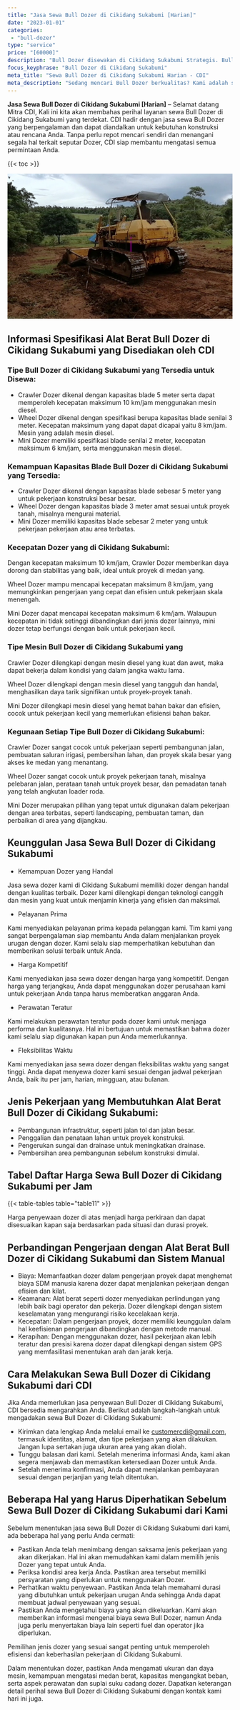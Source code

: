 ```yaml
---
title: "Jasa Sewa Bull Dozer di Cikidang Sukabumi [Harian]"
date: "2023-01-01"
categories:
 - "bull-dozer"
type: "service"
price: "[60000]"
description: "Bull Dozer disewakan di Cikidang Sukabumi Strategis. Bull Dozer ini merupakan pilihan tepat dalam proyek pembangunan sebagai alat berat powerful dan produktif. Hubungi kami untuk informasi lebih detail."
focus_keyphrase: "Bull Dozer di Cikidang Sukabumi"
meta_title: "Sewa Bull Dozer di Cikidang Sukabumi Harian - CDI"
meta_description: "Sedang mencari Bull Dozer berkualitas? Kami adalah solusi tepat dengan solusi optimal. Segera hubungi kami."
---
```


**Jasa Sewa Bull Dozer di Cikidang Sukabumi [Harian]** – Selamat datang Mitra CDI, Kali ini kita akan membahas perihal layanan sewa Bull Dozer di Cikidang Sukabumi yang terdekat. CDI hadir dengan jasa sewa Bull Dozer yang berpengalaman dan dapat diandalkan untuk kebutuhan konstruksi atau rencana Anda. Tanpa perlu repot mencari sendiri dan menangani segala hal terkait seputar Dozer, CDI siap membantu mengatasi semua permintaan Anda.

{{< toc >}}

![Jasa Sewa Bull Dozer di Cikidang Sukabumi [Harian]](/images/bull-dozer/bull-dozer-31.jpg)

## Informasi Spesifikasi Alat Berat Bull Dozer di Cikidang Sukabumi yang Disediakan oleh CDI

### Tipe Bull Dozer di Cikidang Sukabumi yang Tersedia untuk Disewa:

*   Crawler Dozer dikenal dengan kapasitas blade 5 meter serta dapat memperoleh kecepatan maksimum 10 km/jam menggunakan mesin diesel.
*   Wheel Dozer dikenal dengan spesifikasi berupa kapasitas blade senilai 3 meter. Kecepatan maksimum yang dapat dapat dicapai yaitu 8 km/jam. Mesin yang adalah mesin diesel.
*   Mini Dozer memiliki spesifikasi blade senilai 2 meter, kecepatan maksimum 6 km/jam, serta menggunakan mesin diesel.

### Kemampuan Kapasitas Blade Bull Dozer di Cikidang Sukabumi yang Tersedia:

*   Crawler Dozer dikenal dengan kapasitas blade sebesar 5 meter yang untuk pekerjaan konstruksi besar besar.
*   Wheel Dozer dengan kapasitas blade 3 meter amat sesuai untuk proyek tanah, misalnya mengurai material.
*   Mini Dozer memiliki kapasitas blade sebesar 2 meter yang untuk pekerjaan pekerjaan atau area terbatas.

### Kecepatan Dozer yang di Cikidang Sukabumi:

Dengan kecepatan maksimum 10 km/jam, Crawler Dozer memberikan daya dorong dan stabilitas yang baik, ideal untuk proyek di medan yang.

Wheel Dozer mampu mencapai kecepatan maksimum 8 km/jam, yang memungkinkan pengerjaan yang cepat dan efisien untuk pekerjaan skala menengah.

Mini Dozer dapat mencapai kecepatan maksimum 6 km/jam. Walaupun kecepatan ini tidak setinggi dibandingkan dari jenis dozer lainnya, mini dozer tetap berfungsi dengan baik untuk pekerjaan kecil.

### Tipe Mesin Bull Dozer di Cikidang Sukabumi yang

Crawler Dozer dilengkapi dengan mesin diesel yang kuat dan awet, maka dapat bekerja dalam kondisi yang dalam jangka waktu lama.

Wheel Dozer dilengkapi dengan mesin diesel yang tangguh dan handal, menghasilkan daya tarik signifikan untuk proyek-proyek tanah.

Mini Dozer dilengkapi mesin diesel yang hemat bahan bakar dan efisien, cocok untuk pekerjaan kecil yang memerlukan efisiensi bahan bakar.

### Kegunaan Setiap Tipe Bull Dozer di Cikidang Sukabumi:

Crawler Dozer sangat cocok untuk pekerjaan seperti pembangunan jalan, pembuatan saluran irigasi, pembersihan lahan, dan proyek skala besar yang akses ke medan yang menantang.

Wheel Dozer sangat cocok untuk proyek pekerjaan tanah, misalnya pelebaran jalan, perataan tanah untuk proyek besar, dan pemadatan tanah yang telah angkutan loader roda.

Mini Dozer merupakan pilihan yang tepat untuk digunakan dalam pekerjaan dengan area terbatas, seperti landscaping, pembuatan taman, dan perbaikan di area yang dijangkau.

## Keunggulan Jasa Sewa Bull Dozer di Cikidang Sukabumi

*   Kemampuan Dozer yang Handal

Jasa sewa dozer kami di Cikidang Sukabumi memiliki dozer dengan handal dengan kualitas terbaik. Dozer kami dilengkapi dengan teknologi canggih dan mesin yang kuat untuk menjamin kinerja yang efisien dan maksimal.
*   Pelayanan Prima

Kami menyediakan pelayanan prima kepada pelanggan kami. Tim kami yang sangat berpengalaman siap membantu Anda dalam menjalankan proyek urugan dengan dozer. Kami selalu siap memperhatikan kebutuhan dan memberikan solusi terbaik untuk Anda.
*   Harga Kompetitif

Kami menyediakan jasa sewa dozer dengan harga yang kompetitif. Dengan harga yang terjangkau, Anda dapat menggunakan dozer perusahaan kami untuk pekerjaan Anda tanpa harus memberatkan anggaran Anda.
*   Perawatan Teratur

Kami melakukan perawatan teratur pada dozer kami untuk menjaga performa dan kualitasnya. Hal ini bertujuan untuk memastikan bahwa dozer kami selalu siap digunakan kapan pun Anda memerlukannya.
*   Fleksibilitas Waktu

Kami menyediakan jasa sewa dozer dengan fleksibilitas waktu yang sangat tinggi. Anda dapat menyewa dozer kami sesuai dengan jadwal pekerjaan Anda, baik itu per jam, harian, mingguan, atau bulanan.

## Jenis Pekerjaan yang Membutuhkan Alat Berat Bull Dozer di Cikidang Sukabumi:

*   Pembangunan infrastruktur, seperti jalan tol dan jalan besar.
*   Penggalian dan penataan lahan untuk proyek konstruksi.
*   Pengerukan sungai dan drainase untuk meningkatkan drainase.
*   Pembersihan area pembangunan sebelum konstruksi dimulai.

## Tabel Daftar Harga Sewa Bull Dozer di Cikidang Sukabumi per Jam

{{< table-tables table="table11" >}}

Harga penyewaan dozer di atas menjadi harga perkiraan dan dapat disesuaikan kapan saja berdasarkan pada situasi dan durasi proyek.

## Perbandingan Pengerjaan dengan Alat Berat Bull Dozer di Cikidang Sukabumi dan Sistem Manual

*   Biaya: Memanfaatkan dozer dalam pengerjaan proyek dapat menghemat biaya SDM manusia karena dozer dapat menjalankan pekerjaan dengan efisien dan kilat.
*   Keamanan: Alat berat seperti dozer menyediakan perlindungan yang lebih baik bagi operator dan pekerja. Dozer dilengkapi dengan sistem keselamatan yang mengurangi risiko kecelakaan kerja.
*   Kecepatan: Dalam pengerjaan proyek, dozer memiliki keunggulan dalam hal keefisienan pengerjaan dibandingkan dengan metode manual.
*   Kerapihan: Dengan menggunakan dozer, hasil pekerjaan akan lebih teratur dan presisi karena dozer dapat dilengkapi dengan sistem GPS yang memfasilitasi menentukan arah dan jarak kerja.

## Cara Melakukan Sewa Bull Dozer di Cikidang Sukabumi dari CDI

Jika Anda memerlukan jasa penyewaan Bull Dozer di Cikidang Sukabumi, CDI bersedia mengarahkan Anda. Berikut adalah langkah-langkah untuk mengadakan sewa Bull Dozer di Cikidang Sukabumi:

*   Kirimkan data lengkap Anda melalui email ke customercdi@gmail.com, termasuk identitas, alamat, dan tipe pekerjaan yang akan dilakukan. Jangan lupa sertakan juga ukuran area yang akan diolah.
*   Tunggu balasan dari kami. Setelah menerima informasi Anda, kami akan segera menjawab dan memastikan ketersediaan Dozer untuk Anda.
*   Setelah menerima konfirmasi, Anda dapat menjalankan pembayaran sesuai dengan perjanjian yang telah ditentukan.

## Beberapa Hal yang Harus Diperhatikan Sebelum Sewa Bull Dozer di Cikidang Sukabumi dari Kami

Sebelum menentukan jasa sewa Bull Dozer di Cikidang Sukabumi dari kami, ada beberapa hal yang perlu Anda cermati:

*   Pastikan Anda telah menimbang dengan saksama jenis pekerjaan yang akan dikerjakan. Hal ini akan memudahkan kami dalam memilih jenis Dozer yang tepat untuk Anda.
*   Periksa kondisi area kerja Anda. Pastikan area tersebut memiliki persyaratan yang diperlukan untuk menggunakan Dozer.
*   Perhatikan waktu penyewaan. Pastikan Anda telah memahami durasi yang dibutuhkan untuk pekerjaan urugan Anda sehingga Anda dapat membuat jadwal penyewaan yang sesuai.
*   Pastikan Anda mengetahui biaya yang akan dikeluarkan. Kami akan memberikan informasi mengenai biaya sewa Bull Dozer, namun Anda juga perlu menyertakan biaya lain seperti fuel dan operator jika diperlukan.

Pemilihan jenis dozer yang sesuai sangat penting untuk memperoleh efisiensi dan keberhasilan pekerjaan di Cikidang Sukabumi.

Dalam menentukan dozer, pastikan Anda mengamati ukuran dan daya mesin, kemampuan mengatasi medan berat, kapasitas mengangkat beban, serta aspek perawatan dan suplai suku cadang dozer. Dapatkan keterangan detail perihal sewa Bull Dozer di Cikidang Sukabumi dengan kontak kami hari ini juga.